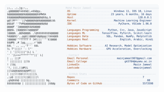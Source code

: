 <picture>
  <source srcset="https://raw.githubusercontent.com/mmazinjameel/mmazinjameel/main/dark_mode.svg?v=1747800882" media="(prefers-color-scheme: dark)">
  <img src="https://raw.githubusercontent.com/mmazinjameel/mmazinjameel/main/light_mode.svg?v=1747800882">
</picture>
